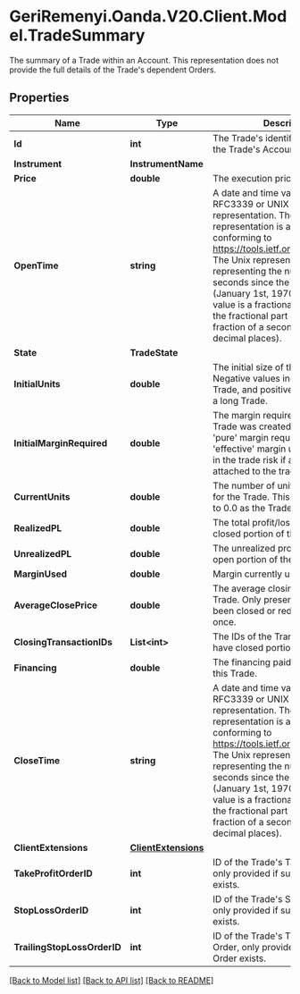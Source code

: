 # GeriRemenyi.Oanda.V20.Client.Model.TradeSummary
The summary of a Trade within an Account. This representation does not provide the full details of the Trade's dependent Orders.
## Properties

Name | Type | Description | Notes
------------ | ------------- | ------------- | -------------
**Id** | **int** | The Trade&#39;s identifier, unique within the Trade&#39;s Account. | [optional] 
**Instrument** | **InstrumentName** |  | [optional] 
**Price** | **double** | The execution price of the Trade. | [optional] 
**OpenTime** | **string** | A date and time value using either RFC3339 or UNIX time representation. The RFC 3339 representation is a string conforming to https://tools.ietf.org/rfc/rfc3339.txt. The Unix representation is a string representing the number of seconds since the Unix Epoch (January 1st, 1970 at UTC). The value is a fractional number, where the fractional part represents a fraction of a second (up to nine decimal places). | [optional] 
**State** | **TradeState** |  | [optional] 
**InitialUnits** | **double** | The initial size of the Trade. Negative values indicate a short Trade, and positive values indicate a long Trade. | [optional] 
**InitialMarginRequired** | **double** | The margin required at the time the Trade was created. Note, this is the &#39;pure&#39; margin required, it is not the &#39;effective&#39; margin used that factors in the trade risk if a GSLO is attached to the trade. | [optional] 
**CurrentUnits** | **double** | The number of units currently open for the Trade. This value is reduced to 0.0 as the Trade is closed. | [optional] 
**RealizedPL** | **double** | The total profit/loss realized on the closed portion of the Trade. | [optional] 
**UnrealizedPL** | **double** | The unrealized profit/loss on the open portion of the Trade. | [optional] 
**MarginUsed** | **double** | Margin currently used by the Trade. | [optional] 
**AverageClosePrice** | **double** | The average closing price of the Trade. Only present if the Trade has been closed or reduced at least once. | [optional] 
**ClosingTransactionIDs** | **List&lt;int&gt;** | The IDs of the Transactions that have closed portions of this Trade. | [optional] 
**Financing** | **double** | The financing paid/collected for this Trade. | [optional] 
**CloseTime** | **string** | A date and time value using either RFC3339 or UNIX time representation. The RFC 3339 representation is a string conforming to https://tools.ietf.org/rfc/rfc3339.txt. The Unix representation is a string representing the number of seconds since the Unix Epoch (January 1st, 1970 at UTC). The value is a fractional number, where the fractional part represents a fraction of a second (up to nine decimal places). | [optional] 
**ClientExtensions** | [**ClientExtensions**](ClientExtensions.md) |  | [optional] 
**TakeProfitOrderID** | **int** | ID of the Trade&#39;s Take Profit Order, only provided if such an Order exists. | [optional] 
**StopLossOrderID** | **int** | ID of the Trade&#39;s Stop Loss Order, only provided if such an Order exists. | [optional] 
**TrailingStopLossOrderID** | **int** | ID of the Trade&#39;s Trailing Stop Loss Order, only provided if such an Order exists. | [optional] 

[[Back to Model list]](../README.md#documentation-for-models) [[Back to API list]](../README.md#documentation-for-api-endpoints) [[Back to README]](../README.md)

